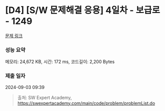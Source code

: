 # [D4] [S/W 문제해결 응용] 4일차 - 보급로 - 1249 

[문제 링크](https://swexpertacademy.com/main/code/problem/problemDetail.do?contestProbId=AV15QRX6APsCFAYD) 

### 성능 요약

메모리: 24,672 KB, 시간: 172 ms, 코드길이: 2,200 Bytes

### 제출 일자

2024-09-03 09:39



> 출처: SW Expert Academy, https://swexpertacademy.com/main/code/problem/problemList.do